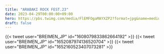 ```yaml
---
title: "ARABAKI ROCK FEST.23"
date: 2023-04-29T00:00:00+09:00
hero: https://pbs.twimg.com/media/FlEMFOgaMAYXZP2?format=jpg&name=medium
draft: false
---
```


{{< tweet user="BREIMEN_JP" id="1608079833862664192" >}}
{{< tweet user="BREIMEN_JP" id="1652087974136520704" >}}
{{< tweet user="BREIMEN_JP" id="1652160523407073281" >}}
